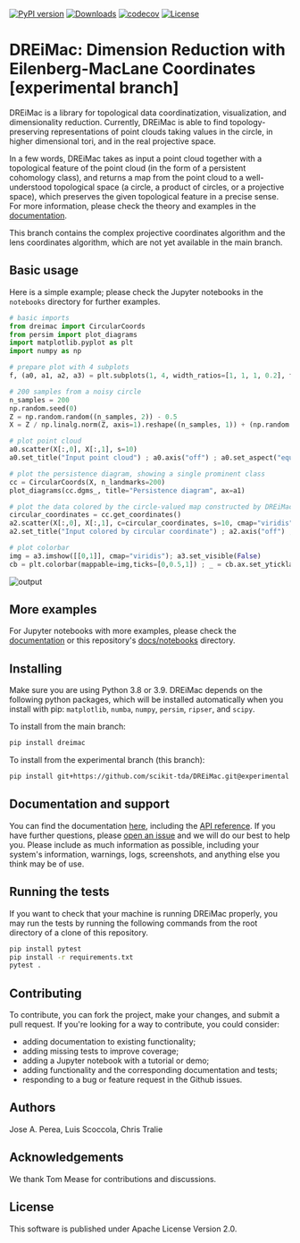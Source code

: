 [![PyPI version](https://badge.fury.io/py/dreimac.svg)](https://badge.fury.io/py/dreimac)
[![Downloads](https://static.pepy.tech/badge/dreimac)](https://pepy.tech/project/dreimac)
[![codecov](https://codecov.io/gh/scikit-tda/dreimac/branch/master/graph/badge.svg)](https://codecov.io/gh/scikit-tda/dreimac)
[![License](https://img.shields.io/badge/License-Apache_2.0-blue.svg)](https://opensource.org/licenses/Apache-2.0)

# DREiMac: Dimension Reduction with Eilenberg-MacLane Coordinates [experimental branch]

DREiMac is a library for topological data coordinatization, visualization, and dimensionality reduction.
Currently, DREiMac is able to find topology-preserving representations of point clouds taking values in the circle, in higher dimensional tori, and in the real projective space.

In a few words, DREiMac takes as input a point cloud together with a topological feature of the point cloud (in the form of a persistent cohomology class), and returns a map from the point cloud to a well-understood topological space (a circle, a product of circles, or a projective space), which preserves the given topological feature in a precise sense.
For more information, please check the theory and examples in the [documentation](https://scikit-tda.org/DREiMac/index.html).

This branch contains the complex projective coordinates algorithm and the lens coordinates algorithm, which are not yet available in the main branch.

## Basic usage

Here is a simple example; please check the Jupyter notebooks in the `notebooks` directory for further examples.

```python
# basic imports
from dreimac import CircularCoords
from persim import plot_diagrams
import matplotlib.pyplot as plt
import numpy as np

# prepare plot with 4 subplots
f, (a0, a1, a2, a3) = plt.subplots(1, 4, width_ratios=[1, 1, 1, 0.2], figsize=(14,3))

# 200 samples from a noisy circle
n_samples = 200
np.random.seed(0)
Z = np.random.random((n_samples, 2)) - 0.5
X = Z / np.linalg.norm(Z, axis=1).reshape((n_samples, 1)) + (np.random.random((n_samples, 2)) - 0.5) * 0.2

# plot point cloud
a0.scatter(X[:,0], X[:,1], s=10)
a0.set_title("Input point cloud") ; a0.axis("off") ; a0.set_aspect("equal")

# plot the persistence diagram, showing a single prominent class
cc = CircularCoords(X, n_landmarks=200)
plot_diagrams(cc.dgms_, title="Persistence diagram", ax=a1)

# plot the data colored by the circle-valued map constructed by DREiMac
circular_coordinates = cc.get_coordinates()
a2.scatter(X[:,0], X[:,1], c=circular_coordinates, s=10, cmap="viridis")
a2.set_title("Input colored by circular coordinate") ; a2.axis("off") ; a2.set_aspect("equal")

# plot colorbar
img = a3.imshow([[0,1]], cmap="viridis"); a3.set_visible(False)
cb = plt.colorbar(mappable=img,ticks=[0,0.5,1]) ; _ = cb.ax.set_yticklabels(["0","$\pi$","2$\pi$"])
```

![output](https://user-images.githubusercontent.com/1679929/232109124-bf2653e5-6f91-409d-b972-7104b96b3430.png)

## More examples

For Jupyter notebooks with more examples, please check the [documentation](https://scikit-tda.org/DREiMac/index.html) or this repository's [docs/notebooks](https://github.com/scikit-tda/DREiMac/tree/experimental/docs/notebooks) directory.

## Installing

Make sure you are using Python 3.8 or 3.9.
DREiMac depends on the following python packages, which will be installed automatically when you install with pip:
`matplotlib`,
`numba`,
`numpy`,
`persim`,
`ripser`, and
`scipy`.

To install from the main branch:

~~~~~ bash
pip install dreimac
~~~~~

To install from the experimental branch (this branch):

~~~~~ bash
pip install git+https://github.com/scikit-tda/DREiMac.git@experimental
~~~~~

## Documentation and support

You can find the documentation [here](https://scikit-tda.org/DREiMac/index.html), including the [API reference](https://scikit-tda.org/DREiMac/api.html).
If you have further questions, please [open an issue](https://github.com/scikit-tda/DREiMac/issues/new) and we will do our best to help you.
Please include as much information as possible, including your system's information, warnings, logs, screenshots, and anything else you think may be of use.

## Running the tests

If you want to check that your machine is running DREiMac properly, you may run the tests by running the following commands from the root directory of a clone of this repository.

```bash
pip install pytest
pip install -r requirements.txt
pytest .
```

## Contributing

To contribute, you can fork the project, make your changes, and submit a pull request.
If you're looking for a way to contribute, you could consider:
* adding documentation to existing functionality;
* adding missing tests to improve coverage;
* adding a Jupyter notebook with a tutorial or demo;
* adding functionality and the corresponding documentation and tests;
* responding to a bug or feature request in the Github issues.

## Authors

Jose A. Perea, Luis Scoccola, Chris Tralie

## Acknowledgements

We thank Tom Mease for contributions and discussions.

## License

This software is published under Apache License Version 2.0.
